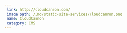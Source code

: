 ```yaml
---
 link: http://cloudcannon.com/
 image_path: /img/static-site-services/cloudcannon.png
 name: CloudCannon
 category: CMS
---
```

